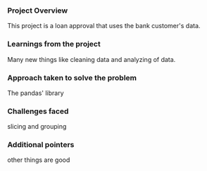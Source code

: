 ### Project Overview

 This project is a loan approval that uses the bank customer's data.


### Learnings from the project

 Many new things like cleaning data and analyzing of data.


### Approach taken to solve the problem

 The pandas' library 


### Challenges faced

 slicing and grouping


### Additional pointers

 other things are good


